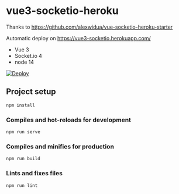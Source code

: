 # vue3-socketio-heroku

Thanks to https://github.com/alexwidua/vue-socketio-heroku-starter

Automatic deploy on https://vue3-socketio.herokuapp.com/

- Vue 3
- Socket.io 4
- node 14

[![Deploy](https://www.herokucdn.com/deploy/button.svg)](https://heroku.com/deploy?template=https://github.com/BrunoFL/vue3-socketio-heroku)

## Project setup
```
npm install
```

### Compiles and hot-reloads for development
```
npm run serve
```

### Compiles and minifies for production
```
npm run build
```

### Lints and fixes files
```
npm run lint
```
